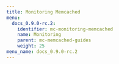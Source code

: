 ```yaml
---
title: Monitoring Memcached
menu:
  docs_0.9.0-rc.2:
    identifier: mc-monitoring-memcached
    name: Monitoring
    parent: mc-memcached-guides
    weight: 25
menu_name: docs_0.9.0-rc.2
---
```

